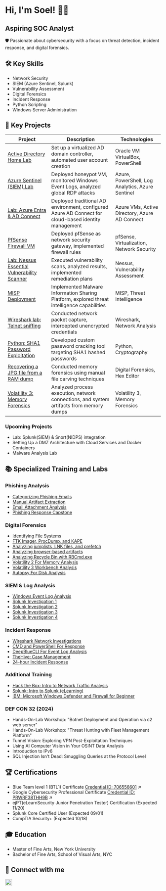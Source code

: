 # Hi, I'm Soel! 👨‍💻 
## Aspiring SOC Analyst

🛡️ Passionate about cybersecurity with a focus on threat detection, incident response, and digital forensics.

## 🛠️ Key Skills
- Network Security
- SIEM (Azure Sentinel, Splunk)
- Vulnerability Assessment
- Digital Forensics
- Incident Response
- Python Scripting
- Windows Server Administration

## 🚀 Key Projects

| Project | Description | Technologies |
|---------|-------------|--------------|
| [Active Directory Home Lab](https://github.com/cybersoel/ActiveDirectoryLab) | Set up a virtualized AD domain controller, automated user account creation | Oracle VM VirtualBox, PowerShell |
| [Azure Sentinel (SIEM) Lab](https://github.com/cybersoel/AzureSentinelSIEMLab) | Deployed honeypot VM, monitored Windows Event Logs, analyzed global RDP attacks | Azure, PowerShell, Log Analytics, Azure Sentinel |
| [Lab: Azure Entra & AD Connect](https://github.com/cybersoel/LabAzureEntraADConnect) | Deployed traditional AD environment, configured Azure AD Connect for cloud-based identity management | Azure VMs, Active Directory, Azure AD Connect |
| [PfSense Firewall VM](https://github.com/cybersoel/PfSenseFirewallVM) | Deployed pfSense as network security gateway, implemented firewall rules | pfSense, Virtualization, Network Security |
| [Lab: Nessus Essential Vulnerability Scanner](https://github.com/cybersoel/LabNessusEssentialVulnerabilityScanner) | Executed vulnerability scans, analyzed results, implemented remediation plans | Nessus, Vulnerability Assessment |
| [MISP Deployment](https://github.com/cybersoel/MISPMalwareInformationSharingPlatformdeployment) | Implemented Malware Information Sharing Platform, explored threat intelligence capabilities | MISP, Threat Intelligence |
| [Wireshark lab: Telnet sniffing](https://github.com/cybersoel/WiresharklabTelnetsniffing) | Conducted network packet capture, intercepted unencrypted credentials | Wireshark, Network Analysis |
| [Python: SHA1 Password Exploitation](https://github.com/cybersoel/PythonSHA1PasswordExploitation) | Developed custom password cracking tool targeting SHA1 hashed passwords | Python, Cryptography |
| [Recovering a JPG file from a RAM dump](https://github.com/cybersoel/RecoveringaJPGfilefromaRAMdump) | Conducted memory forensics using manual file carving techniques | Digital Forensics, Hex Editor |
| [Volatility 3: Memory Forensics](https://github.com/cybersoel/Volatility3MemoryForensics) | Analyzed process execution, network connections, and system artifacts from memory dumps | Volatility 3, Memory Forensics |

### Upcoming Projects
- Lab: Splunk(SIEM) & Snort(NIDPS) integration
- Setting Up a DMZ Architecture with Cloud Services and Docker Containers
- Malware Analysis Lab

## 📚 Specialized Training and Labs

### Phishing Analysis
- [Categorizing Phishing Emails](https://github.com/cybersoel/CategorizingPhishingEmails)
- [Manual Artifact Extraction](https://github.com/cybersoel/ManualArtifactExtraction)
- [Email Attachment Analysis](https://github.com/cybersoel/EmailAttachmentAnalysis)
- [Phishing Response Capstone](https://github.com/cybersoel/PhishingResponseCapstone)

### Digital Forensics
- [Identifying File Systems](https://github.com/cybersoel/IdentifyingFileSystems)
- [FTK Imager, ProcDump, and KAPE](https://github.com/cybersoel/FTKImagerProcDumpandKAPE)
- [Analyzing jumplists, LNK files, and prefetch](https://github.com/cybersoel/AnalyzingjumplistsLNKfilesandprefetch)
- [Analyzing browser-based artifacts](https://github.com/cybersoel/Analyzingbrowserbasedartifacts)
- [Analyzing Recycle Bin with RBCmd.exe](https://github.com/cybersoel/AnalyzingRecycleBinwithRBCmd.exe)
- [Volatility 2 For Memory Analysis](https://github.com/cybersoel/Volatility-2-For-Memory-Analysis)
- [Volatility 3 Workbench Analysis](https://github.com/cybersoel/Volatility-3-Workbench-Analysis)
- [Autopsy For Disk Analysis](https://github.com/cybersoel/Autopsy-For-Disk-Analysis)

### SIEM & Log Analysis
- [Windows Event Log Analysis](https://github.com/cybersoel/Windows-Event-Log-Analysis)
- [Splunk Investigation 1](https://github.com/cybersoel/Splunk-Investigation-1)
- [Splunk Investigation 2](https://github.com/cybersoel/Splunk-Investigation-2)
- [Splunk Investigation 3](https://github.com/cybersoel/Splunk-Investigation-3)
- [Splunk Investigation 4](https://github.com/cybersoel/Splunk-Investigation-4)

### Incident Response
- [Wireshark Network Investigations](https://github.com/cybersoel/Wireshark-Network-Investigations)
- [CMD and PowerShell For Response](https://github.com/cybersoel/CMD-and-PowerShell-For-Response)
- [DeepBlueCLI For Event Log Analysis](https://github.com/cybersoel/DeepBlueCLI-For-Event-Log-Analysis)
- [TheHive: Case Management](https://github.com/cybersoel/TheHive-Case-Management)
- [24-hour Incident Response](https://github.com/cybersoel/24-hour-Incident-Response)

### Additional Training
- [Hack the Box: Intro to Network Traffic Analysis](https://github.com/cybersoel/Intro-to-Network-Traffic-Analysis-by-TreyCraf7)
- [Splunk: Intro to Splunk (eLearning)](https://github.com/cybersoel/Intro-to-Splunk-eLearning-)
- [IBM: Microsoft Windows Defender and Firewall for Beginner](https://github.com/cybersoel/Microsoft-Windows-Defender-and-Firewall-for-Beginner)

### DEF CON 32 (2024)
- Hands-On-Lab Workshop: "Botnet Deployment and Operation via c2 web server"
- Hands-On-Lab Workshop: "Threat Hunting with Fleet Management Platform"
- Tunnel Vision: Exploring VPN Post-Exploitation Techniques
- Using AI Computer Vision in Your OSINT Data Analysis
- Introduction to IPv6
- SQL Injection Isn't Dead: Smuggling Queries at the Protocol Level

## 🏆 Certifications
- Blue Team level 1 (BTL1) Certificate [Credential ID: 706556601](https://drive.google.com/file/d/1WYsRoQLK4LSxpi8TXxHo49TokIsgD-QR/view?usp=sharing) ↗️
- Google Cybersecurity Professional Certificate [Credential ID: PRWRF38THH9B](https://www.coursera.org/account/accomplishments/specialization/certificate/PRWRF38THH9B) ↗️
- ejPT(eLearnSecurity Junior Penetration Tester) Certification (Expected 11/20)
- Splunk Core Certified User (Expected 09/01)
- CompTIA Security+ (Expected 10/18)

## 🎓 Education
- Master of Fine Arts, New York University
- Bachelor of Fine Arts, School of Visual Arts, NYC

## 🤝 Connect with me
[<img align="left" alt="SoelKwun | LinkedIn" width="22px" src="https://cdn.jsdelivr.net/npm/simple-icons@v3/icons/linkedin.svg" />][linkedin]

[linkedin]: https://linkedin.com/in/soel-kwun-314485282/
